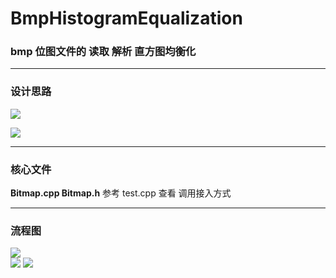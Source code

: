 # BmpHistogramEqualization
### bmp 位图文件的  读取  解析  直方图均衡化    

***

### 设计思路   

![](https://upload-images.jianshu.io/upload_images/19741117-d8f2863d4f9b9a77.jpg?imageMogr2/auto-orient/strip%7CimageView2/2/w/1240)  


![](https://upload-images.jianshu.io/upload_images/19741117-ed6bf522d9a3e559.jpg?imageMogr2/auto-orient/strip%7CimageView2/2/w/1240)

***  

### 核心文件  
**Bitmap.cpp  Bitmap.h**
参考 test.cpp 查看 调用接入方式  

***  

### 流程图  

![](https://upload-images.jianshu.io/upload_images/19741117-e0755f2b99613222.jpg?imageMogr2/auto-orient/strip%7CimageView2/2/w/1240)  
![](https://upload-images.jianshu.io/upload_images/19741117-13f0a64dbc21a376.jpg?imageMogr2/auto-orient/strip%7CimageView2/2/w/1240)
![](https://upload-images.jianshu.io/upload_images/19741117-e38958979d0a265b.jpg?imageMogr2/auto-orient/strip%7CimageView2/2/w/1240)
